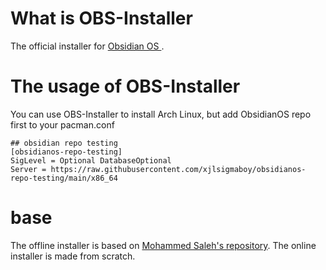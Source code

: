 # What is OBS-Installer
The official installer for <a href="https://github.com/xjlsigmaboy/ObsidianOS"> Obsidian OS </a>.
# The usage of OBS-Installer
You can use OBS-Installer to install Arch Linux, but add ObsidianOS repo first to your pacman.conf
```
## obsidian repo testing
[obsidianos-repo-testing]
SigLevel = Optional DatabaseOptional
Server = https://raw.githubusercontent.com/xjlsigmaboy/obsidianos-repo-testing/main/x86_64
```
# base
The offline installer is based on <a href="https://github.com/mohammed-saleh2007/obsidian-installer">Mohammed Saleh's repository</a>.
The online installer is made from scratch.

